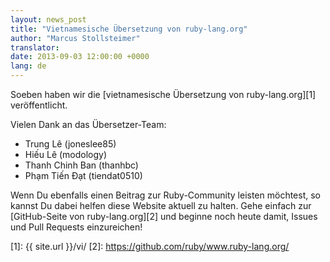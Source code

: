 ```yaml
---
layout: news_post
title: "Vietnamesische Übersetzung von ruby-lang.org"
author: "Marcus Stollsteimer"
translator:
date: 2013-09-03 12:00:00 +0000
lang: de
---
```


Soeben haben wir die [vietnamesische Übersetzung von ruby-lang.org][1]
veröffentlicht.

Vielen Dank an das Übersetzer-Team:

 * Trung Lê (joneslee85)
 * Hiếu Lê (modology)
 * Thanh Chinh Ban (thanhbc)
 * Phạm Tiến Đạt (tiendat0510)

Wenn Du ebenfalls einen Beitrag zur Ruby-Community leisten möchtest,
so kannst Du dabei helfen diese Website aktuell zu halten.
Gehe einfach zur [GitHub-Seite von ruby-lang.org][2] und beginne
noch heute damit, Issues und Pull Requests einzureichen!



[1]: {{ site.url }}/vi/
[2]: https://github.com/ruby/www.ruby-lang.org/
